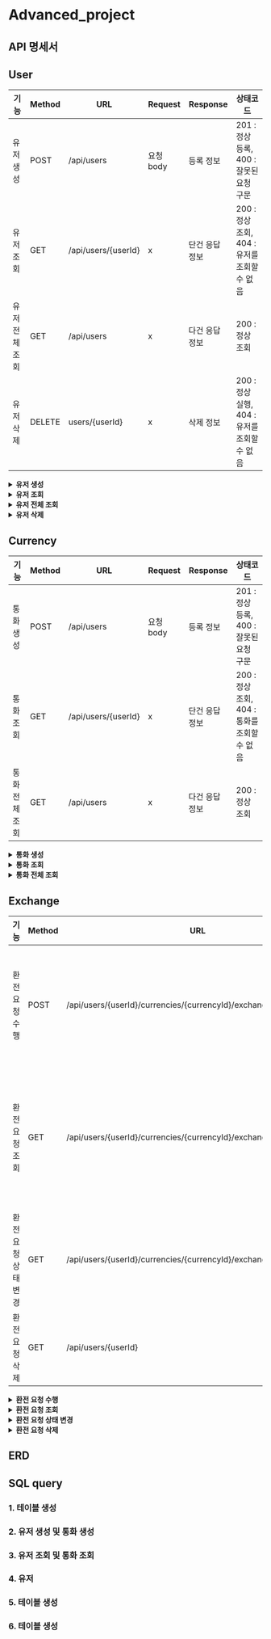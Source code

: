 # Advanced_project

## API 명세서

## User

|기능|Method|URL|Request|Response|상태코드|
|---|---|---|---|---|---|
|유저 생성|POST|/api/users| 요청 body | 등록 정보 | 201 : 정상 등록,  400 : 잘못된 요청 구문|
|유저 조회|GET|/api/users/{userId}| x | 단건 응답 정보 |200 : 정상 조회,  404 : 유저를 조회할 수 없음|
|유저 전체 조회|GET|/api/users| x  | 다건 응답 정보 |200 : 정상 조회|
|유저 삭제|DELETE|users/{userId}| x  | 삭제 정보 |200 : 정상 실행, 404 : 유저를 조회할 수 없음|

<details>
  <summary><b>유저 생성</b></summary>

  ### 1. 유저 생성

   *  기본 정보

|메서드|요청 URL|
|--|--|
|POST|/api/users|

  * 본문
    * 요청 :

      |컬럼|타입|설명|필수여부|
      |------|-----|-----|-----|
      |email|String|고객 이메일|Y|
      |name|String|고객 이름|Y|
    
      
    * 응답 :
   
      |컬럼|타입|설명|필수여부|
      |------|-----|-----|-----|
      |id|Long|고객 고유 식별자|Y|
      |email|String|고객 이메일|Y|
      |name|String|고객 이름|Y|
      |createdAt|datetime|생성일자|Y|

  * 예시
      * 요청 : POST/api/users

        
      ```
       {
        "email" : "test@cexample",
        "name" : "이름"
       }
        
      ```
    
      * 응답 : HTTP/1.1 200 OK

      ```
      {
       "id" : 1,
       "email" : "test@cexample",
       "name" : "이름",
       "createdAt : "2024-11-27 13:50:00
      }
      ```
  
</details>
    


<details>
  <summary><b>유저 조회</b></summary>

### 2. 유저 조회

 *  기본 정보

|메서드|요청 URL|
|--|--|
|GET|/api/users/{userId}|

  * 본문
  
    * 요청 : 없음

      
    * 응답 :
   
      |컬럼|타입|설명|필수여부|
      |------|-----|-----|-----|
      |id|Long|고객 고유 식별자|Y|
      |email|String|고객 이메일|Y|
      |name|String|고객 이름|Y|
      |createdAt|datetime|생성일자|Y|

  * 예시
     
      * 요청 : GET/api/users/{userId}

    
     
      * 응답 : HTTP/1.1 200 OK

      ```
      {
       "id" : 1,
       "email" : "test@cexample",
       "name" : "이름",
       "createdAt : "2024-11-27 13:50:00
      }
      ```

   </details>


<details>
  <summary><b>유저 전체 조회</b></summary>


### 3. 유저 전체 조회

 *  기본 정보

|메서드|요청 URL|
|--|--|
|GET|/api/users|

  * 본문
  
    * 요청 : 없음

      
    * 응답 :
   
      |컬럼|타입|설명|필수여부|
      |------|-----|-----|-----|
      |id|Long|고객 고유 식별자|Y|
      |email|String|고객 이메일|Y|
      |name|String|고객 이름|Y|
      |createdAt|datetime|생성일자|Y|

  * 예시
     
      * 요청 : GET/api/users

    
     
      * 응답 : HTTP/1.1 200 OK

      ```
     [
        {
         "id" : 1,
         "email" : "test@cexample",
         "name" : "이름",
         "createdAt : "2024-11-27 13:50:00
        },
        {
         "id" : 2,
         "email" : "test2@cexample",
         "name" : "이름2",
         "createdAt : "2024-11-27 13:55:22
        }
     ]
      ```
</details>


<details>
  <summary><b>유저 삭제</b></summary>


### 4. 유저 삭제

*  기본 정보

|메서드|요청 URL|
|--|--|
|DELETE|/api/users/{userId}|

  * 본문
  
    * 요청 : 없음

      
    * 응답 :
   
      |컬럼|타입|설명|필수여부|
      |------|-----|-----|-----|
      |id|Long|고객 고유 식별자|Y|
      |email|String|고객 이메일|Y|
      |name|String|고객 이름|Y|
      |createdAt|datetime|생성일자|Y|

  * 예시
     
      * 요청 : GET/api/users

    
     
      * 응답 : HTTP/1.1 200 OK

      ```
     [
        {
         "id" : 1,
         "email" : "test@cexample",
         "name" : "이름",
         "createdAt : "2024-11-27 13:50:00
        },
        {
         "id" : 2,
         "email" : "test2@cexample",
         "name" : "이름2",
         "createdAt : "2024-11-27 13:55:22
        }
     ]
      ```
</details>




## Currency

|기능|Method|URL|Request|Response|상태코드|
|---|---|---|---|---|---|
|통화 생성|POST|/api/users| 요청 body | 등록 정보 | 201 : 정상 등록,  400 : 잘못된 요청 구문|
|통화 조회|GET|/api/users/{userId}| x | 단건 응답 정보 |200 : 정상 조회,  404 : 통화를 조회할 수 없음|
|통화 전체 조회|GET|/api/users| x  | 다건 응답 정보 |200 : 정상 조회|

<details>
  <summary><b>통화 생성</b></summary>

### 1. 통화 생성

 *  기본 정보

|메서드|요청 URL|
|--|--|
|POST|/api/currencies|

  * 본문
    
    * 요청 :

      |컬럼|타입|설명|필수여부|
      |------|-----|-----|-----|
      |currencyName|String|화폐명|Y|
      |exchangeRate|BigDecimal|환율|Y|
      |symbol|String|화폐단위|Y|
    
      
    * 응답 :
   
       |컬럼|타입|설명|필수여부|
      |------|-----|-----|-----|
      |id|Long|통화 고유 식별자|Y|
      |currencyName|String|화폐명|Y|
      |exchangeRate|BigDecimal|환율|Y|
      |symbol|String|화폐단위|Y|
      |createdAt|datetime|생성일자|Y|

  * 예시
      * 요청 : POST/api/currencies

        
      ```
       {
        "currencyName" : "화폐명",
        "exchangeRate" : "환율",
        "symbol" : "화폐단위"
       }
        
      ```
    
      * 응답 : HTTP/1.1 200 OK

      ```
       {
        "id : 1
        "currencyName" : "화폐명",
        "exchangeRate" : "환율",
        "symbol" : "화폐단위"
        "createdAt" : "2024-11-27 14:17:00"
       }
      ```
</details>


<details>
  <summary><b>통화 조회</b></summary>

### 2. 통화 조회

 *  기본 정보

|메서드|요청 URL|
|--|--|
|GET|/api/currencies/{curency_id}|

  * 본문
    
    * 요청 : 없음

      
    * 응답 :
   
      |컬럼|타입|설명|필수여부|
      |------|-----|-----|-----|
      |id|Long|통화 고유 식별자|Y|
      |currencyName|String|화폐명|Y|
      |exchangeRate|BigDecimal|환율|Y|
      |symbol|String|화폐단위|Y|
      |createdAt|datetime|생성일자|Y|

  * 예시
      
      * 요청 : GET/api/currencies

        
         
      * 응답 : HTTP/1.1 200 OK

      ```
       {
        "id" : 1,
        "currencyName" : "화폐명",
        "exchangeRate" : "환율",
        "symbol" : "화폐단위"
        "createdAt" : "2024-11-27 14:17:00"
       }
      ```

</details>

<details>
  <summary><b>통화 전체 조회</b></summary>

### 3. 통화 전체 조회

 *  기본 정보

|메서드|요청 URL|
|--|--|
|GET|/api/currencies|

  * 본문
    
    * 요청 : 없음

      
    * 응답 :
   
      |컬럼|타입|설명|필수여부|
      |------|-----|-----|-----|
      |id|Long|통화 고유 식별자|Y|
      |currencyName|String|화폐명|Y|
      |exchangeRate|BigDecimal|환율|Y|
      |symbol|String|화폐단위|Y|
      |createdAt|datetime|생성일자|Y|

  * 예시
      
      * 요청 : GET/api/currencies

        
         
      * 응답 : HTTP/1.1 200 OK

      ```
     [
       {
        "id" : 1,
        "currencyName" : "화폐명",
        "exchangeRate" : "환율",
        "symbol" : "화폐단위"
        "createdAt" : "2024-11-27 14:17:00"
       },
      {
        "id" : 2,
        "currencyName" : "화폐명2",
        "exchangeRate" : "환율2",
        "symbol" : "화폐단위"
        "createdAt" : "2024-11-27 14:17:00"
      }
    ]

</details>


## Exchange


|기능|Method|URL|Request|Response|상태코드|
|---|---|---|---|---|---|
|환전 요청 수행|POST|/api/users/{userId}/currencies/{currencyId}/exchanges| 요청 body | 등록 정보 | 201 : 정상 등록,  400 : 잘못된 요청 구문|
|환전 요청 조회|GET|/api/users/{userId}/currencies/{currencyId}/exchanges/{exchangeId}| x | 단건 응답 정보 |200 : 정상 조회,  404 : 통화를 조회할 수 없음|
|환전 요청 상태 변경|GET|/api/users/{userId}/currencies/{currencyId}/exchanges/{exchangeId}| 요청 params  | 상태 변경 정보 |200 : 정상 조회|
|환전 요청 삭제|GET|/api/users/{userId}| x  | 등록 삭제 |200 : 정상 조회|

<details>
  <summary><b>환전 요청 수행</b></summary>

  ## 1. 환전 요청 수행
    
  * 기본 정보
      
  |메서드|요청 URL|
  |--|--|
  |POST|/api/users/{userId}/currencies/{currencyId}/exchanges|

       
  * 본문 
  
    * 요청 :
   
      |컬럼|타입|설명|필수여부|
      |------|-----|-----|-----|
      |userId|Long|유저 고유식별 번호|Y|
      |currencyId|Long|통화 고유식별 번호|Y|
      |beforeExchange|Double|환전 전 금액|Y|
    
      
    * 응답 :
   
      |컬럼|타입|설명|필수여부|
      |------|-----|-----|-----|
      |id|Long|환전 고유 식별 번호|Y|
      |userId|Long|유저 고유식별 번호|Y|
      |currencyId|Long|통화 고유식별 번호|Y|
      |afterExchange|Double|환전 후 금액|Y|
      |status|enum|환전 상태Y|
      |createdAt|datetime|생성일자|Y|
      
  * 예시 :

    * 요청 : POST/api/users/{userId}/currencies/{currencyId}/exchanges
   
       ```
       {
        "beforeExchange" : 10000
       }
      ```


    * 응답 : HTTP/1.1  200 OK
   
     
       ```
       {
        "id" : 1,
        "userId" : 1,
        "currencyId" : 1,
        "afterExchange" : 13000,
        "status" : "NORMAL",
        "createdAt" : "2024-11-27 14:20:30"
       }
      ```


</details>

<details>
  <summary><b>환전 요청 조회</b></summary>
  
  ## 2. 환전 요청 조회

   * 기본 정보
      
  |메서드|요청 URL|
  |--|--|
  |GET|/users/{userId}/currencies/{currencyId}/exchanges/{exchangeId}|
       
  * 본문 : 
      
      * 요청 : 없음

      
      * 응답 : 

    |컬럼|타입|설명|필수여부|
    |------|-----|-----|-----|
    |id|Long|환전 고유 식별 번호|Y|
    |userId|Long|유저 고유식별 번호|Y|
    |currencyId|Long|통화 고유식별 번호|Y|
    |afterExchange|Double|환전 후 금액|Y|
    |status|enum|환전 상태Y|
    |createdAt|datetime|생성일자|Y|
      
      
  * 예시 :
    
    * 요청 : GET/api/users/{userId}/currencies/{currencyId}/exchanges/{exchangeId}

      
    * 응답 : HTTP/1.1  200 OK
   
        ```
         {
        "id" : 1,
        "userId" : 1,
        "currencyId" : 1,
        "afterExchange" : 13000,
        "status" : "NORMAL"
        "createdAt" : "2024-11-27 14:20:30"
         }
        ```         
     
        

</details>

<details>
  <summary><b>환전 요청 상태 변경</b></summary>

  ## 3. 환전 요청 상태 변경

   * 기본 정보
      
  |메서드|요청 URL|
  |--|--|
  |POST|/api/users/{userId}/currencies/{currencyId}/exchanges/{exchangeId}|
       
  * 본문 : 
      
      * 요청 :
    
    |컬럼|타입|설명|필수여부|
    |------|-----|-----|-----|
    |status|enum|환전상태|Y|

   
        
      * 응답 :
   
    |컬럼|타입|설명|필수여부|
    |------|-----|-----|-----|
    |id|Long|환전 고유 식별 번호|Y|
    |userId|Long|유저 고유식별 번호|Y|
    |currencyId|Long|통화 고유식별 번호|Y|
    |status|enum|환전 상태Y|
    |createdAt|datetime|생성일자|Y|
      
        
  * 예시 :
      
      
    * 요청 : POST/api/users/{userId}/currencies/{currencyId}/exchanges/{exchangeId}
   


      ```
      {
      "status" : "NORMAL",
      }
      ```
      
      
    * 응답 : HTTP/1.1  200 OK
   
       ```
         {
        "id" : 1,
        "userId" : 1,
        "currencyId" : 1,
        "afterExchange" : 13000,
        "status" : "NORMAL"
        "createdAt" : "2024-11-27 14:20:30"
         }
        ```         

</details>

<details>
  <summary><b>환전 요청 삭제</b></summary>

  ## 4. 환전 요청 삭제

   * 기본 정보
      
  |메서드|요청 URL|
  |--|--|
  |DELETE|/api/users/{userId}|
       
  * 본문 : 
     
      
      * 요청 : 없음
      
      
      * 응답 : 없음
  
  
  * 예시 :
      
      
      * 요청 : DELETE/api/user/{userId}
      
      
      * 응답 : HTTP/1.1  200 OK

</details>




## ERD 



## SQL query

### 1. 테이블 생성
### 2. 유저 생성 및 통화 생성
### 3. 유저 조회 및 통화 조회 
### 4. 유저 
### 5. 테이블 생성
### 6. 테이블 생성



